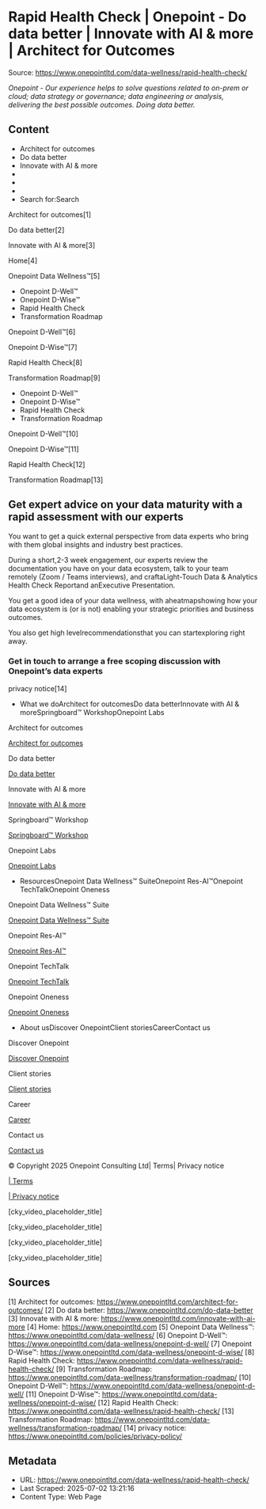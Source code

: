 # Rapid Health Check | Onepoint - Do data better | Innovate with AI & more | Architect for Outcomes

Source: https://www.onepointltd.com/data-wellness/rapid-health-check/

_Onepoint - Our experience helps to solve questions related to on-prem or cloud; data strategy or governance; data engineering or analysis, delivering the best possible outcomes. Doing data better._

## Content

- Architect for outcomes
- Do data better
- Innovate with AI & more
-
-
-
- Search for:Search

Architect for outcomes[1]

Do data better[2]

Innovate with AI & more[3]

Home[4]

Onepoint Data Wellness™[5]

- Onepoint D-Well™
- Onepoint D-Wise™
- Rapid Health Check
- Transformation Roadmap

Onepoint D-Well™[6]

Onepoint D-Wise™[7]

Rapid Health Check[8]

Transformation Roadmap[9]

- Onepoint D-Well™
- Onepoint D-Wise™
- Rapid Health Check
- Transformation Roadmap

Onepoint D-Well™[10]

Onepoint D-Wise™[11]

Rapid Health Check[12]

Transformation Roadmap[13]

## Get expert advice on your data maturity with a rapid assessment with our experts​

You want to get a quick external perspective from data experts who bring with them global insights and industry best practices.

During a short,2-3 week engagement, our experts review the documentation you have on your data ecosystem, talk to your team remotely (Zoom / Teams interviews), and craftaLight-Touch Data & Analytics Health Check Reportand anExecutive Presentation.

You get a good idea of your data wellness, with aheatmapshowing how your data ecosystem is (or is not) enabling your strategic priorities and business outcomes.

You also get high levelrecommendationsthat you can startexploring right away.

### Get in touch to arrange a free scoping discussion with Onepoint’s data experts

privacy notice[14]

- What we doArchitect for outcomesDo data betterInnovate with AI & moreSpringboard™ WorkshopOnepoint Labs

Architect for outcomes

[Architect for outcomes](/architect-for-outcomes/)

Do data better

[Do data better](/do-data-better)

Innovate with AI & more

[Innovate with AI & more](/innovate-with-ai-more/)

Springboard™ Workshop

[Springboard™ Workshop](/onepoint-springboard/)

Onepoint Labs

[Onepoint Labs](/onepoint-labs/)

- ResourcesOnepoint Data Wellness™ SuiteOnepoint Res-AI™Onepoint TechTalkOnepoint Oneness

Onepoint Data Wellness™ Suite

[Onepoint Data Wellness™ Suite](/data-wellness/)

Onepoint Res-AI™

[Onepoint Res-AI™](/onepoint-res-ai/)

Onepoint TechTalk

[Onepoint TechTalk](/techtalk)

Onepoint Oneness

[Onepoint Oneness](/oneness/)

- About usDiscover OnepointClient storiesCareerContact us

Discover Onepoint

[Discover Onepoint](/discover-onepoint/)

Client stories

[Client stories](/client-stories/)

Career

[Career](/career-opportunities/)

Contact us

[Contact us](/contact-us/)

© Copyright 2025 Onepoint Consulting Ltd| Terms| Privacy notice

[| Terms](/policies/)

[| Privacy notice](/policies/privacy-policy/)

[cky_video_placeholder_title]

[cky_video_placeholder_title]

[cky_video_placeholder_title]

[cky_video_placeholder_title]

## Sources

[1] Architect for outcomes: https://www.onepointltd.com/architect-for-outcomes/
[2] Do data better: https://www.onepointltd.com/do-data-better
[3] Innovate with AI & more: https://www.onepointltd.com/innovate-with-ai-more
[4] Home: https://www.onepointltd.com
[5] Onepoint Data Wellness™: https://www.onepointltd.com/data-wellness/
[6] Onepoint D-Well™: https://www.onepointltd.com/data-wellness/onepoint-d-well/
[7] Onepoint D-Wise™: https://www.onepointltd.com/data-wellness/onepoint-d-wise/
[8] Rapid Health Check: https://www.onepointltd.com/data-wellness/rapid-health-check/
[9] Transformation Roadmap: https://www.onepointltd.com/data-wellness/transformation-roadmap/
[10] Onepoint D-Well™: https://www.onepointltd.com/data-wellness/onepoint-d-well/
[11] Onepoint D-Wise™: https://www.onepointltd.com/data-wellness/onepoint-d-wise/
[12] Rapid Health Check: https://www.onepointltd.com/data-wellness/rapid-health-check/
[13] Transformation Roadmap: https://www.onepointltd.com/data-wellness/transformation-roadmap/
[14] privacy notice: https://www.onepointltd.com/policies/privacy-policy/

## Metadata

- URL: https://www.onepointltd.com/data-wellness/rapid-health-check/
- Last Scraped: 2025-07-02 13:21:16
- Content Type: Web Page
